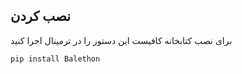 ## نصب کردن

برای نصب کتابخانه کافیست این دستور را در ترمینال اجرا کنید

```bash
pip install Balethon
```